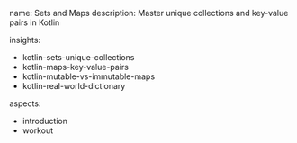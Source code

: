 name: Sets and Maps 
description: Master unique collections and key-value pairs
in Kotlin 

insights:
- kotlin-sets-unique-collections
- kotlin-maps-key-value-pairs
- kotlin-mutable-vs-immutable-maps
- kotlin-real-world-dictionary 

aspects:
- introduction
- workout
